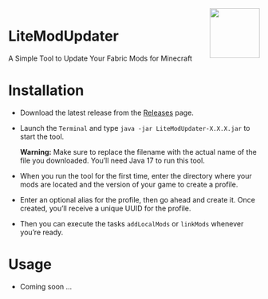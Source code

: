 <img src="https://static.nlrdev.top/product-icons/litemodupdater.webp" align="right" width="100px">

# LiteModUpdater
A Simple Tool to Update Your Fabric Mods for Minecraft

# Installation
- Download the latest release from the [Releases](https://github.com/NLR-DevTeam/LiteModUpdater/releases/) page.
- Launch the `Terminal` and type `java -jar LiteModUpdater-X.X.X.jar` to start the tool.
  
  **Warning:** Make sure to replace the filename with the actual name of the file you downloaded. You’ll need Java 17 to run this tool.
- When you run the tool for the first time, enter the directory where your mods are located and the version of your game to create a profile.
- Enter an optional alias for the profile, then go ahead and create it. Once created, you’ll receive a unique UUID for the profile.
- Then you can execute the tasks `addLocalMods` or `linkMods` whenever you’re ready.

# Usage
- Coming soon ...
